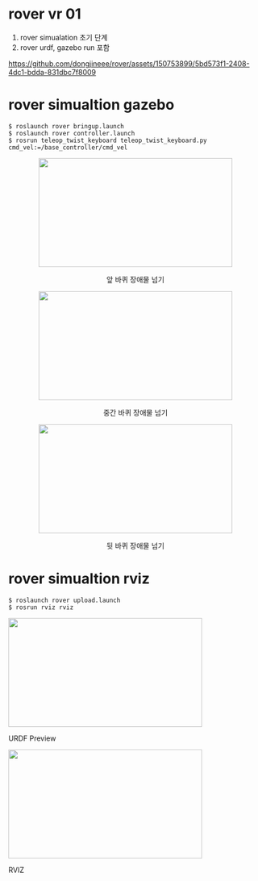 # rover vr 01
1. rover simualation 초기 단계
2. rover urdf, gazebo run 포함

https://github.com/dongjineee/rover/assets/150753899/5bd573f1-2408-4dc1-bdda-831dbc7f8009

# rover simualtion gazebo 
    $ roslaunch rover bringup.launch
    $ roslaunch rover controller.launch
    $ rosrun teleop_twist_keyboard teleop_twist_keyboard.py cmd_vel:=/base_controller/cmd_vel
<p align = "center">
<img src="https://github.com/dongjineee/rover/assets/150753899/e7e27682-6da2-4e68-a7bf-0bbe29d424c1" width="384" height="216"/>
</p>
<p align = "center">
앞 바퀴 장애물 넘기 
</p>
<p align = "center">
<img src="https://github.com/dongjineee/rover/assets/150753899/5bd573f1-2408-4dc1-bdda-831dbc7f8009" width="384" height="216"/>
</p>
<p align = "center">
중간 바퀴 장애물 넘기
</p>
<p align = "center">
<img src="https://github.com/dongjineee/rover/assets/150753899/49c7ff94-2350-4871-8276-b43929eb93c5" width="384" height="216"/>
</p>
<p align = "center">
뒷 바퀴 장애물 넘기
</p>
    
# rover simualtion rviz 
    $ roslaunch rover upload.launch
    $ rosrun rviz rviz
<img src="https://github.com/dongjineee/rover/assets/150753899/cb6a03f4-10ba-469b-bd1f-f62b3e90e64b" width="384" height="216"/>

URDF Preview


<img src="https://github.com/dongjineee/rover/assets/150753899/7c316ba2-5ce0-4bf9-8488-8f46a37f432d" width="384" height="216"/>


RVIZ



